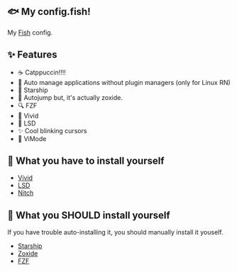 ## 🐟 My config.fish!

My [Fish](https://fishshell.com/) config.

## ✨ Features

- ☕ Catppuccin!!!!
- 🤖 Auto manage applications without plugin managers (only for Linux RN)
- 🚀 Starship
- 🤖 Autojump but, it's actually zoxide.
- 🔍 FZF
- 🌈 Vivid
- 🧠 LSD
- ✨ Cool blinking cursors
- 💪 ViMode

## 🚧 What you have to install yourself

- [Vivid](https://github.com/sharkdp/vivid)
- [LSD](https://github.com/lsd-rs/lsd)
- [Nitch](https://github.com/ssleert/nitch#installation-%EF%B8%8F)

## 🍻 What you **SHOULD** install yourself

If you have trouble auto-installing it, you should manually install it youself.

- [Starship](https://starship.rs/guide/#%F0%9F%9A%80-installation)
- [Zoxide](https://github.com/ajeetdsouza/zoxide)
- [FZF](https://github.com/junegunn/fzf)
